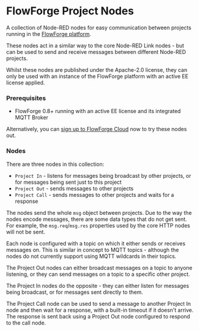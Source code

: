 # FlowForge Project Nodes

A collection of Node-RED nodes for easy communication between projects running
in the [FlowForge platform](https://flowforge.com).

These nodes act in a similar way to the core Node-RED Link nodes - but can be
used to send and receive messages between different Node-RED projects.

Whilst these nodes are published under the Apache-2.0 license, they can only be
used with an instance of the FlowForge platform with an active EE license applied.

### Prerequisites

 - FlowForge 0.8+ running with an active EE license and its integrated MQTT Broker

Alternatively, you can [sign up to FlowForge Cloud](https://flowforge.com/product/)
now to try these nodes out.

### Nodes

There are three nodes in this collection:

 - `Project In` - listens for messages being broadcast by other projects, or for
   messages being sent just to this project
 - `Project Out` - sends messages to other projects
 - `Project Call` - sends messages to other projects and waits for a response

The nodes send the whole `msg` object between projects. Due to the way the nodes
encode messages, there are some data types that do not get sent. For example,
the `msg.req`/`msg.res` properties used by the core HTTP nodes will not be sent.

Each node is configured with a topic on which it either sends or receives messages
on. This is similar in concept to MQTT topics - although the nodes do not currently
support using MQTT wildcards in their topics.

The Project Out nodes can either broadcast messages on a topic to anyone listening,
or they can send messages on a topic to a specific other project.

The Project In nodes do the opposite - they can either listen for messages being
broadcast, or for messages sent directly to them.

The Project Call node can be used to send a message to another Project In node
and then wait for a response, with a built-in timeout if it doesn't arrive.
The response is sent back using a Project Out node configured to respond to the call
node.
